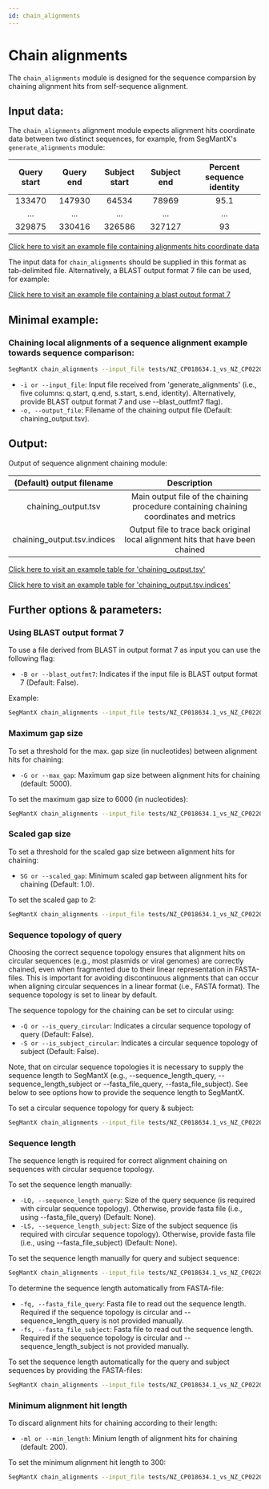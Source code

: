 ```yaml
---
id: chain_alignments
---
```


# Chain alignments

The `chain_alignments` module is designed for the sequence comparsion by chaining alignment hits from self-sequence alignment. 

## Input data:
The `chain_alignments` alignment module expects alignment hits coordinate data between two distinct sequences, for example, from SegMantX's `generate_alignments` module:

| Query start | Query end | Subject start | Subject end | Percent sequence identity |
|:-----------:|:---------:|:-------------:|:-----------:|:-------------------------:|
| 133470      | 147930    | 64534         | 78969       | 95.1                      |
| ...         | ...       | ...           | ...         | ...                       |
| 329875      | 330416    | 326586         | 327127     | 93                        |

[Click here to visit an example file containing alignments hits coordinate data](https://github.com/DMH-biodatasci/SegMantX/blob/main/docs/tbl/NZ_CP018634.1_vs_NZ_CP022004.1.alignment_coordinates.tsv)

The input data for `chain_alignments` should be supplied in this format as tab-delimited file. Alternatively, a BLAST output format 7 file can be used, for example:

[Click here to visit an example file containing a blast output format 7](https://github.com/DMH-biodatasci/SegMantX/blob/main/docs/tbl/NZ_CP018634.1_vs_NZ_CP022004.1.blast.x7)

## Minimal example:
### Chaining local alignments of a sequence alignment example towards sequence comparison:
```bash
SegMantX chain_alignments --input_file tests/NZ_CP018634.1_vs_NZ_CP022004.1.alignment_coordinates.tsv -o tests/NZ_CP018634.1_vs_NZ_CP022004.1.chains.tsv
```
- `-i or --input_file`: Input file received from 'generate_alignments' (i.e., five columns: q.start, q.end, s.start, s.end, identity). Alternatively, provide BLAST output format 7 and use --blast_outfmt7 flag).
- `-o, --output_file`: Filename of the chaining output file (Default: chaining_output.tsv).

## Output:

Output of sequence alignment chaining module:

| (Default) output filename | Description |
|:----------:|:-----------:|
| chaining_output.tsv | Main output file of the chaining procedure containing chaining coordinates and metrics |  
| chaining_output.tsv.indices | Output file to trace back original local alignment hits that have been chained | 

[Click here to visit an example table for 'chaining_output.tsv'](https://github.com/DMH-biodatasci/SegMantX/blob/main/docs/tbl/NZ_CP018634.1_vs_NZ_CP022004.1.chains.tsv)

[Click here to visit an example table for 'chaining_output.tsv.indices'](https://github.com/DMH-biodatasci/SegMantX/blob/main/docs/tbl/NZ_CP018634.1_vs_NZ_CP022004.1.tsv.indices)

## Further options & parameters:

### Using BLAST output format 7
To use a file derived from BLAST in output format 7 as input you can use the following flag:
- `-B or --blast_outfmt7`: Indicates if the input file is BLAST output format 7 (Default: False).

Example:
```bash
SegMantX chain_alignments --input_file tests/NZ_CP018634.1_vs_NZ_CP022004.1.blast.x7 -o tests/NZ_CP018634.1_vs_NZ_CP022004.1.chains.tsv --blast_outfmt7
```

### Maximum gap size
To set a threshold for the max. gap size (in nucleotides) between alignment hits for chaining:
- `-G or --max_gap`: Maximum gap size between alignment hits for chaining (default: 5000).
        
To set the maximum gap size to 6000 (in nucleotides):
```bash
SegMantX chain_alignments --input_file tests/NZ_CP018634.1_vs_NZ_CP022004.1.alignment_coordinates.tsv -o tests/NZ_CP018634.1_vs_NZ_CP022004.1.chains.tsv --max_gap 6000
```

### Scaled gap size
To set a threshold for the scaled gap size between alignment hits for chaining:
- `SG or --scaled_gap`: Minimum scaled gap between alignment hits for chaining (Default: 1.0).
        
To set the scaled gap to 2:
```bash
SegMantX chain_alignments --input_file tests/NZ_CP018634.1_vs_NZ_CP022004.1.alignment_coordinates.tsv -o tests/NZ_CP018634.1_vs_NZ_CP022004.1.chains.tsv --scaled_gap 2
```

### Sequence topology of query
Choosing the correct sequence topology ensures that alignment hits on circular sequences (e.g., most plasmids or viral genomes) are correctly chained, even when fragmented due to their linear representation in FASTA-files. This is important for avoiding discontinuous alignments that can occur when aligning circular sequences in a linear format (i.e., FASTA format). The sequence topology is set to linear by default.

The sequence topology for the chaining can be set to circular using:
- `-Q or --is_query_circular`: Indicates a circular sequence topology of query (Default: False).
- `-S or --is_subject_circular`: Indicates a circular sequence topology of subject (Default: False).

Note, that on circular sequence topologies it is necessary to supply the sequence length to SegMantX (e.g., --sequence_length_query, --sequence_length_subject or --fasta_file_query, --fasta_file_subject). See below to see options how to provide the sequence length to SegMantX.

To set a circular sequence topology for query & subject:
```bash
SegMantX chain_alignments --input_file tests/NZ_CP018634.1_vs_NZ_CP022004.1.alignment_coordinates.tsv -o tests/NZ_CP018634.1_vs_NZ_CP022004.1.chains.tsv --is_query_circular --is_subject_circular --fasta_file_query tests/NZ_CP018634.1.fasta --fasta_file_subject tests/NZ_CP022004.1.fasta
```
### Sequence length
The sequence length is required for correct alignment chaining on sequences with circular sequence topology.

To set the sequence length manually:
- `-LQ, --sequence_length_query`: Size of the query sequence (is required with circular sequence topology). Otherwise, provide fasta file (i.e., using --fasta_file_query) (Default: None).
- `-LS, --sequence_length_subject`: Size of the subject sequence (is required with circular sequence topology). Otherwise, provide fasta file (i.e., using --fasta_file_subject) (Default: None).
        
To set the sequence length manually for query and subject sequence:
```bash
SegMantX chain_alignments --input_file tests/NZ_CP018634.1_vs_NZ_CP022004.1.alignment_coordinates.tsv -o tests/NZ_CP018634.1_vs_NZ_CP022004.1.chains.tsv --is_query_circular --is_subject_circular --sequence_length_query 92831 --sequence_length_subject 59371
```

To determine the sequence length automatically from FASTA-file:
- `-fq, --fasta_file_query`: Fasta file to read out the sequence length. Required if the sequence topology is circular and --sequence_length_query is not provided manually.
- `-fs, --fasta_file_subject`: Fasta file to read out the sequence length. Required if the sequence topology is circular and --sequence_length_subject is not provided manually.
                        
To set the sequence length automatically for the query and subject sequences by providing the FASTA-files:
```bash
SegMantX chain_alignments --input_file tests/NZ_CP018634.1_vs_NZ_CP022004.1.alignment_coordinates.tsv --fasta_file_query tests/NZ_CP018634.1.fasta --fasta_file_subject tests/NZ_CP022004.1.fasta --is_query_circular --is_subject_circular -o tests/NZ_CP018634.1_vs_NZ_CP022004.1.chains.tsv
```
                        
### Minimum alignment hit length
To discard alignment hits for chaining according to their length:
- `-ml or --min_length`: Minium length of alignment hits for chaining (default: 200).
        
To set the minimum alignment hit length to 300:
```bash
SegMantX chain_alignments --input_file tests/NZ_CP018634.1_vs_NZ_CP022004.1.alignment_coordinates.tsv -o tests/NZ_CP018634.1_vs_NZ_CP022004.1.chains.tsv --min_length 300
```